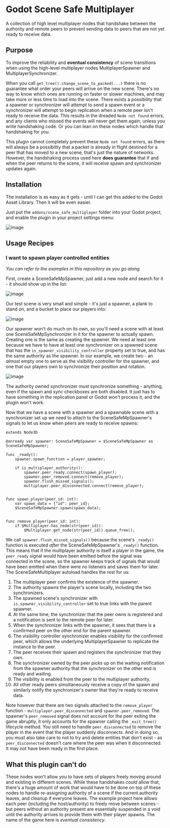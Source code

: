 # Godot Scene Safe Multiplayer
A collection of high level multiplayer nodes that handshake between the authority and remote peers to prevent sending data to peers that are not yet ready to receive data.

## Purpose
To improve the reliability and **eventual consistency** of scene transitions when using the high-level multiplayer nodes MultiplayerSpawner and MultiplayerSynchronizer. 

When you call `get_tree().change_scene_to_packed(...)` there is no guarantee what order your peers will arrive on the new scene. There's no way to know which ones are running on faster or slower machines, and may take more or less time to load into the scene. There exists a possibility that a spawner or synchronizer will attempt to send a spawn event or a synchronizer will attempt to begin replication when a remote peer isn't ready to receive the data. This results in the dreaded `Node not found` errors, and any clients who missed the events will never get them again, unless you write handshaking code. Or you can lean on these nodes which handle that handshaking for you.

This plugin cannot completely prevent these `Node not found` errors, as there will always be a possibility that a packet is already in flight destined for a peer that has moved to a new scene, that's just the nature of networks. However, the handshaking process used here **does guarantee** that if and when the peer returns to the scene, it will receive spawn and synchronizer updates again.

## Installation
The installation is as easy as it gets - until I can get this added to the Godot Asset Library. Then it will be even easier.

Just put the `addons/scene_safe_multiplayer` folder into your Godot project, and enable the plugin in your project settings menu:

![image](https://github.com/TestSubject06/GodotSceneSafeMultiplayer/assets/597840/5d41b862-0d17-4800-a0ce-e03efdfcb6dc)


## Usage Recipes

### I want to spawn player controlled entities
_You can refer to the examples in this repository as you go along._

First, create a SceneSafeMpSpawner, just add a new node and search for it - it should show up in the list:

![image](https://github.com/TestSubject06/GodotSceneSafeMultiplayer/assets/597840/49ed0345-b164-4dfa-b1fa-effc39079b6f)

Our test scene is very small and simple - it's just a spawner, a plank to stand on, and a bucket to place our players into:

![image](https://github.com/TestSubject06/GodotSceneSafeMultiplayer/assets/597840/33b8b3ca-d98d-4170-a67d-3daa1043fcfc)

Our spawner won't do much on its own, so you'll need a scene with at least one SceneSafeMpSynchronizer in it for the spawner to actually spawn. Creating one is the same as creating the spawner. We need at least one because we have to have at least one synchronizer on a spawned scene that has the `is_spawner_visibility_controller` property set to true, and has the same authority as the spawner. In our example, we create two - an _almost_ empty one to serve as the visibility controller for the spawner, and one that our players own to synchronize their position and rotation.

![image](https://github.com/TestSubject06/GodotSceneSafeMultiplayer/assets/597840/ac7f8014-9a9b-481e-9667-ce9a446d2c29)

The authority owned synchronizer must synchronize something - anything, even if the spawn and sync checkboxes are both disabled. It just has to have something in the replication panel or Godot won't process it, and the plugin won't work.

Now that we have a scene with a spawner and a spawnable scene with a synchronizer set up we need to attach to the SceneSafeMpSpawner's signals to let us know when peers are ready to receive spawns:
```
extends Node3D

@onready var spawner: SceneSafeMpSpawner = $SceneSafeMpSpawner as SceneSafeMpSpawner;

func _ready():
	spawner.spawn_function = player_spawner;
	
	if is_multiplayer_authority():
		spawner.peer_ready.connect(spawn_player);
		spawner.peer_removed.connect(remove_player);
		spawner.flush_missed_signals();
		multiplayer.peer_disconnected.connect(remove_player);


func spawn_player(peer_id: int):
	var spawn_data = {"id": peer_id};
	$SceneSafeMpSpawner.spawn(spawn_data);
	
	
func remove_player(peer_id: int):
	if $Multiplayer.has_node(str(peer_id)):
		$Multiplayer.get_node(str(peer_id)).queue_free();
```

We call `spawner.flush_missed_signals()` because the scene's `_ready()` function is executed _after_ the SceneSafeMpSpawner's `_ready()` function. This means that if the multiplayer authority is itself a player in the game, the `peer_ready` signal would have been emitted before the signal was connected in the scene, so the spawner keeps track of signals that would have been emitted when there were no listeners and saves them for later. The SceneSafeMultiplayer autoload handles the rest for us:

1. The multiplayer peer confirms the existence of the spawner.
2. The authority spawns the player's scene locally, including the two synchronizers.
3. The spawned scene's synchronizer with `is_spawner_visibility_controller` set to true links with the parent spawner.
4. At the same time, the synchronizer that the peer owns is registered and a notification is sent to the remote peer for later.
5. When the synchronizer links with the spawner, it sees that there is a confirmed peer on the other end for the parent spawner.
6. The visibility controller synchronizer enables visibility for the confirmed peer, which allows the underlying MultiplayerSpawner to replicate the instance to the peer.
7. The peer receives their spawn and registers the synchronizer that they own.
8. The synchronizer owned by the peer picks up on the waiting notification from the spawner authority that the synchronizer on the other end is ready and waiting.
9. The visibility is enabled from the peer to the multiplayer authority.
10. All other ready peers simultaneously receive a copy of the spawn and similarly notify the synchronizer's owner that they're ready to receive data.

Note however that there are two signals attached to the `remove_player` function - `multiplayer.peer_disconnected` and `spawner.peer_removed`. The spawner's `peer_removed` signal does not account for the peer exiting the game abruptly, it only accounts for the spawner calling the `_exit_tree()` lifecycle method. You still need to handle `peer_disconnected` to remove the player in the event that the player suddenly disconnects. And in doing so, you must also take care to not to try and delete entities that don't exist - as `peer_disconnected` doesn't care where the peer was when it disconnected. It may not have been ready in the first place.

## What this plugin can't do
These nodes won't allow you to have sets of players freely moving around and existing in different scenes. While these handshakes _could_ allow that, there's a huge amount of work that would have to be done on top of these nodes to handle re-assigning authority of a scene if the current authority leaves, and cleanup if everyone leaves. The example project here allows each peer (including the host/authority) to freely move between scenes - but peers without an authority present are essentially suspended in a void until the authority arrives to provide them with their player spawns. The name of the game here is _eventual consistency_.
